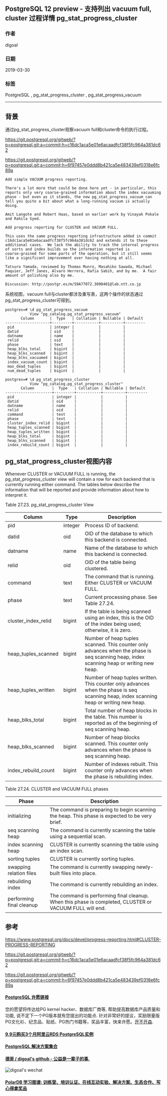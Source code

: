 ## PostgreSQL 12 preview - 支持列出 vacuum full, cluster 过程详情  pg_stat_progress_cluster    
                                            
### 作者                                            
digoal                                            
                                            
### 日期                                            
2019-03-30                                            
                                            
### 标签                                            
PostgreSQL , pg_stat_progress_cluster , pg_stat_progress_vacuum   
                                            
----                                            
                                            
## 背景    
通过pg_stat_progress_cluster观察vacuum full和cluster命令的执行过程。    
  
https://git.postgresql.org/gitweb/?p=postgresql.git;a=commit;h=c16dc1aca5e01e6acaadfcf38f5fc964a381dc62  
  
https://git.postgresql.org/gitweb/?p=postgresql.git;a=commit;h=6f97457e0ddd8b421ca5e483439ef0318e6fc89a  
  
```  
Add simple VACUUM progress reporting.  
  
There's a lot more that could be done here yet - in particular, this  
reports only very coarse-grained information about the index vacuuming  
phase - but even as it stands, the new pg_stat_progress_vacuum can  
tell you quite a bit about what a long-running vacuum is actually  
doing.  
  
Amit Langote and Robert Haas, based on earlier work by Vinayak Pokale  
and Rahila Syed.  
```  
  
```  
Add progress reporting for CLUSTER and VACUUM FULL.  
  
This uses the same progress reporting infrastructure added in commit  
c16dc1aca5e01e6acaadfcf38f5fc964a381dc62 and extends it to these  
additional cases.  We lack the ability to track the internal progress  
of sorts and index builds so the information reported is  
coarse-grained for some parts of the operation, but it still seems  
like a significant improvement over having nothing at all.  
  
Tatsuro Yamada, reviewed by Thomas Munro, Masahiko Sawada, Michael  
Paquier, Jeff Janes, Alvaro Herrera, Rafia Sabih, and by me.  A fair  
amount of polishing also by me.  
  
Discussion: http://postgr.es/m/59A77072.3090401@lab.ntt.co.jp  
```  
  
系统视图，vacuum full与cluster都涉及重写表，这两个操作的状态通过pg_stat_progress_cluster可得到。  
  
```  
postgres=# \d pg_stat_progress_vacuum  
           View "pg_catalog.pg_stat_progress_vacuum"  
       Column       |  Type   | Collation | Nullable | Default   
--------------------+---------+-----------+----------+---------  
 pid                | integer |           |          |   
 datid              | oid     |           |          |   
 datname            | name    |           |          |   
 relid              | oid     |           |          |   
 phase              | text    |           |          |   
 heap_blks_total    | bigint  |           |          |   
 heap_blks_scanned  | bigint  |           |          |   
 heap_blks_vacuumed | bigint  |           |          |   
 index_vacuum_count | bigint  |           |          |   
 max_dead_tuples    | bigint  |           |          |   
 num_dead_tuples    | bigint  |           |          |   
  
postgres=# \d pg_stat_progress_cluster  
           View "pg_catalog.pg_stat_progress_cluster"  
       Column        |  Type   | Collation | Nullable | Default   
---------------------+---------+-----------+----------+---------  
 pid                 | integer |           |          |   
 datid               | oid     |           |          |   
 datname             | name    |           |          |   
 relid               | oid     |           |          |   
 command             | text    |           |          |   
 phase               | text    |           |          |   
 cluster_index_relid | bigint  |           |          |   
 heap_tuples_scanned | bigint  |           |          |   
 heap_tuples_written | bigint  |           |          |   
 heap_blks_total     | bigint  |           |          |   
 heap_blks_scanned   | bigint  |           |          |   
 index_rebuild_count | bigint  |           |          |   
```  
  
## pg_stat_progress_cluster视图内容  
Whenever CLUSTER or VACUUM FULL is running, the pg_stat_progress_cluster view will contain a row for each backend that is currently running either command. The tables below describe the information that will be reported and provide information about how to interpret it.  
  
Table 27.23. pg_stat_progress_cluster View  
  
Column	| Type	| Description  
---|---|---  
pid|	integer|	Process ID of backend.  
datid|	oid	|OID of the database to which this backend is connected.  
datname|	name|	Name of the database to which this backend is connected.  
relid|	oid|	OID of the table being clustered.  
command	|text|	The command that is running. Either CLUSTER or VACUUM FULL.  
phase|	text	|Current processing phase. See Table 27.24.  
cluster_index_relid|	bigint	|If the table is being scanned using an index, this is the OID of the index being used; otherwise, it is zero.  
heap_tuples_scanned|	bigint	|Number of heap tuples scanned. This counter only advances when the phase is seq scanning heap, index scanning heap or writing new heap.  
heap_tuples_written|	bigint|	Number of heap tuples written. This counter only advances when the phase is seq scanning heap, index scanning heap or writing new heap.  
heap_blks_total|	bigint	|Total number of heap blocks in the table. This number is reported as of the beginning of seq scanning heap.  
heap_blks_scanned|	bigint	|Number of heap blocks scanned. This counter only advances when the phase is seq scanning heap.  
index_rebuild_count|	bigint	|Number of indexes rebuilt. This counter only advances when the phase is rebuilding index.  
  
  
Table 27.24. CLUSTER and VACUUM FULL phases  
  
Phase	|Description  
---|---  
initializing	|The command is preparing to begin scanning the heap. This phase is expected to be very brief.  
seq scanning heap	|The command is currently scanning the table using a sequential scan.  
index scanning heap	|CLUSTER is currently scanning the table using an index scan.  
sorting tuples	|CLUSTER is currently sorting tuples.  
swapping relation files	|The command is currently swapping newly-built files into place.  
rebuilding index	|The command is currently rebuilding an index.  
performing final cleanup	|The command is performing final cleanup. When this phase is completed, CLUSTER or VACUUM FULL will end.  
  
  
## 参考    
https://www.postgresql.org/docs/devel/progress-reporting.html#CLUSTER-PROGRESS-REPORTING  
  
https://git.postgresql.org/gitweb/?p=postgresql.git;a=commit;h=c16dc1aca5e01e6acaadfcf38f5fc964a381dc62  
  
https://git.postgresql.org/gitweb/?p=postgresql.git;a=commit;h=6f97457e0ddd8b421ca5e483439ef0318e6fc89a  
    
  
  
  
  
  
  
  
  
  
  
  
  
  
  
  
  
  
  
  
  
  
  
  
  
  
  
  
  
  
  
  
  
  
  
  
  
  
  
  
  
  
  
  
  
  
  
  
  
  
  
  
  
  
  
  
  
  
  
  
  
  
  
  
  
  
  
  
  
  
#### [PostgreSQL 许愿链接](https://github.com/digoal/blog/issues/76 "269ac3d1c492e938c0191101c7238216")
您的愿望将传达给PG kernel hacker、数据库厂商等, 帮助提高数据库产品质量和功能, 说不定下一个PG版本就有您提出的功能点. 针对非常好的提议，奖励限量版PG文化衫、纪念品、贴纸、PG热门书籍等，奖品丰富，快来许愿。[开不开森](https://github.com/digoal/blog/issues/76 "269ac3d1c492e938c0191101c7238216").  
  
  
#### [9.9元购买3个月阿里云RDS PostgreSQL实例](https://www.aliyun.com/database/postgresqlactivity "57258f76c37864c6e6d23383d05714ea")
  
  
#### [PostgreSQL 解决方案集合](https://yq.aliyun.com/topic/118 "40cff096e9ed7122c512b35d8561d9c8")
  
  
#### [德哥 / digoal's github - 公益是一辈子的事.](https://github.com/digoal/blog/blob/master/README.md "22709685feb7cab07d30f30387f0a9ae")
  
  
![digoal's wechat](../pic/digoal_weixin.jpg "f7ad92eeba24523fd47a6e1a0e691b59")
  
  
#### [PolarDB 学习图谱: 训练营、培训认证、在线互动实验、解决方案、生态合作、写心得拿奖品](https://www.aliyun.com/database/openpolardb/activity "8642f60e04ed0c814bf9cb9677976bd4")
  
